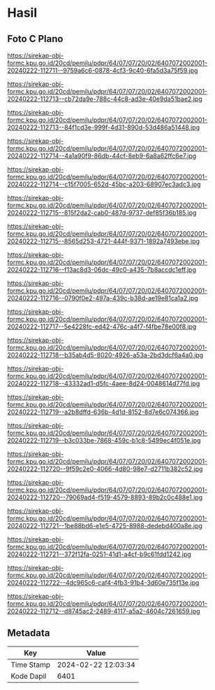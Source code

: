 # Hasil

## Foto C Plano

https://sirekap-obj-formc.kpu.go.id/20cd/pemilu/pdpr/64/07/07/20/02/6407072002001-20240222-112711--9759a6c6-0878-4cf3-9c40-6fa5d3a75f59.jpg

https://sirekap-obj-formc.kpu.go.id/20cd/pemilu/pdpr/64/07/07/20/02/6407072002001-20240222-112713--cb72da9e-788c-44c8-ad3e-40e9da51bae2.jpg

https://sirekap-obj-formc.kpu.go.id/20cd/pemilu/pdpr/64/07/07/20/02/6407072002001-20240222-112713--84f1cd3e-999f-4d31-890d-53d486a51448.jpg

https://sirekap-obj-formc.kpu.go.id/20cd/pemilu/pdpr/64/07/07/20/02/6407072002001-20240222-112714--4a1a90f9-86db-44cf-8eb9-6a8a62ffc6e7.jpg

https://sirekap-obj-formc.kpu.go.id/20cd/pemilu/pdpr/64/07/07/20/02/6407072002001-20240222-112714--c15f7005-652d-45bc-a203-68907ec3adc3.jpg

https://sirekap-obj-formc.kpu.go.id/20cd/pemilu/pdpr/64/07/07/20/02/6407072002001-20240222-112715--815f2da2-cab0-487d-9737-def85f36b185.jpg

https://sirekap-obj-formc.kpu.go.id/20cd/pemilu/pdpr/64/07/07/20/02/6407072002001-20240222-112715--8565d253-4721-444f-9371-1892a7493ebe.jpg

https://sirekap-obj-formc.kpu.go.id/20cd/pemilu/pdpr/64/07/07/20/02/6407072002001-20240222-112716--f13ac8d3-06dc-49c0-a435-7b8accdc1eff.jpg

https://sirekap-obj-formc.kpu.go.id/20cd/pemilu/pdpr/64/07/07/20/02/6407072002001-20240222-112716--0790f0e2-497a-439c-b38d-ae19e81ca1a2.jpg

https://sirekap-obj-formc.kpu.go.id/20cd/pemilu/pdpr/64/07/07/20/02/6407072002001-20240222-112717--5e4228fc-ed42-476c-a4f7-f4fbe78e00f8.jpg

https://sirekap-obj-formc.kpu.go.id/20cd/pemilu/pdpr/64/07/07/20/02/6407072002001-20240222-112718--b35ab4d5-8020-4926-a53a-2bd3dcf6a4a0.jpg

https://sirekap-obj-formc.kpu.go.id/20cd/pemilu/pdpr/64/07/07/20/02/6407072002001-20240222-112718--43332ad1-d5fc-4aee-8d24-0048614d77fd.jpg

https://sirekap-obj-formc.kpu.go.id/20cd/pemilu/pdpr/64/07/07/20/02/6407072002001-20240222-112719--a2b8dffd-636b-4d1d-8152-8d7e6c074366.jpg

https://sirekap-obj-formc.kpu.go.id/20cd/pemilu/pdpr/64/07/07/20/02/6407072002001-20240222-112719--b3c033be-7868-459c-b1c8-5499ec4f051e.jpg

https://sirekap-obj-formc.kpu.go.id/20cd/pemilu/pdpr/64/07/07/20/02/6407072002001-20240222-112720--9f59c2e0-4066-4d80-98e7-d2711b382c52.jpg

https://sirekap-obj-formc.kpu.go.id/20cd/pemilu/pdpr/64/07/07/20/02/6407072002001-20240222-112720--79069ad4-f519-4579-8893-89b2c0c488e1.jpg

https://sirekap-obj-formc.kpu.go.id/20cd/pemilu/pdpr/64/07/07/20/02/6407072002001-20240222-112721--1be88bd6-e1e5-4725-8988-dedebd400a8e.jpg

https://sirekap-obj-formc.kpu.go.id/20cd/pemilu/pdpr/64/07/07/20/02/6407072002001-20240222-112721--372f12fa-0251-41d1-a4cf-b9c61fdd1242.jpg

https://sirekap-obj-formc.kpu.go.id/20cd/pemilu/pdpr/64/07/07/20/02/6407072002001-20240222-112722--4dc965c6-caf4-4fb3-91b4-3d60e735f13e.jpg

https://sirekap-obj-formc.kpu.go.id/20cd/pemilu/pdpr/64/07/07/20/02/6407072002001-20240222-112712--d8745ac2-2489-4117-a5a2-4604c7261659.jpg


## Metadata

| Key        | Value               |
| ---------- | ------------------- |
| Time Stamp | 2024-02-22 12:03:34 |
| Kode Dapil | 6401                |



